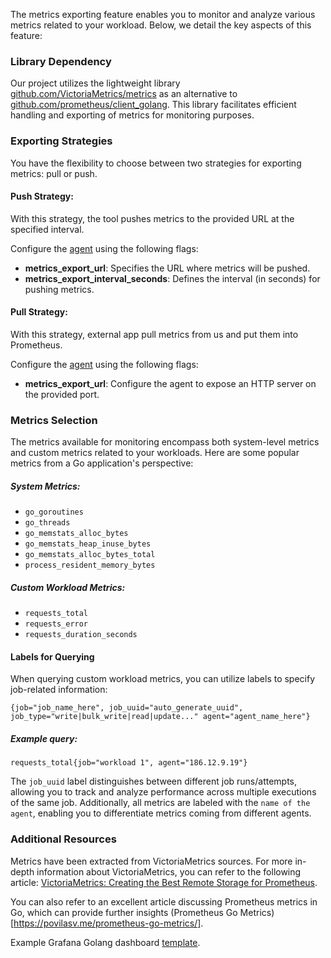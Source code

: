The metrics exporting feature enables you to monitor and analyze various metrics related to your workload. Below, we detail the key aspects of this feature:

### Library Dependency
Our project utilizes the lightweight library [github.com/VictoriaMetrics/metrics](https://github.com/VictoriaMetrics/metrics) as an alternative to [github.com/prometheus/client_golang](https://github.com/prometheus/client_golang). This library facilitates efficient handling and exporting of metrics for monitoring purposes.

### Exporting Strategies
You have the flexibility to choose between two strategies for exporting metrics: pull or push.

#### Push Strategy:

With this strategy, the tool pushes metrics to the provided URL at the specified interval.

Configure the [agent](/loadbot/setup/agent/) using the following flags:

- **metrics_export_url**: Specifies the URL where metrics will be pushed.
- **metrics_export_interval_seconds**: Defines the interval (in seconds) for pushing metrics.

#### Pull Strategy:
With this strategy, external app pull metrics from us and put them into Prometheus.

Configure the [agent](/loadbot/setup/agent/) using the following flags:
- **metrics_export_url**: Configure the agent to expose an HTTP server on the provided port.


### Metrics Selection

The metrics available for monitoring encompass both system-level metrics and custom metrics related to your workloads. Here are some popular metrics from a Go application's perspective:

##### System Metrics:

- `go_goroutines`
- `go_threads`
- `go_memstats_alloc_bytes`
- `go_memstats_heap_inuse_bytes`
- `go_memstats_alloc_bytes_total`
- `process_resident_memory_bytes`

##### Custom Workload Metrics:

- `requests_total`
- `requests_error`
- `requests_duration_seconds`

#### Labels for Querying
When querying custom workload metrics, you can utilize labels to specify job-related information:

```
{job="job_name_here", job_uuid="auto_generate_uuid", job_type="write|bulk_write|read|update..." agent="agent_name_here"}
```

##### Example query:
```
requests_total{job="workload 1", agent="186.12.9.19"}
```

The `job_uuid` label distinguishes between different job runs/attempts, allowing you to track and analyze performance across multiple executions of the same job. Additionally, all metrics are labeled with the `name of the agent`, enabling you to differentiate metrics coming from different agents.

### Additional Resources
Metrics have been extracted from VictoriaMetrics sources. For more in-depth information about VictoriaMetrics, you can refer to the following article: [VictoriaMetrics: Creating the Best Remote Storage for Prometheus](https://faun.pub/victoriametrics-creating-the-best-remote-storage-for-prometheus-5d92d66787ac).

You can also refer to an excellent article discussing Prometheus metrics in Go, which can provide further insights (Prometheus Go Metrics)[https://povilasv.me/prometheus-go-metrics/].

Example Grafana Golang dashboard [template](https://grafana.com/grafana/dashboards/10376-generic-go-process/).
